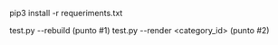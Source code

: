pip3 install -r requeriments.txt

test.py --rebuild (punto #1)
test.py --render <category_id> (punto #2)